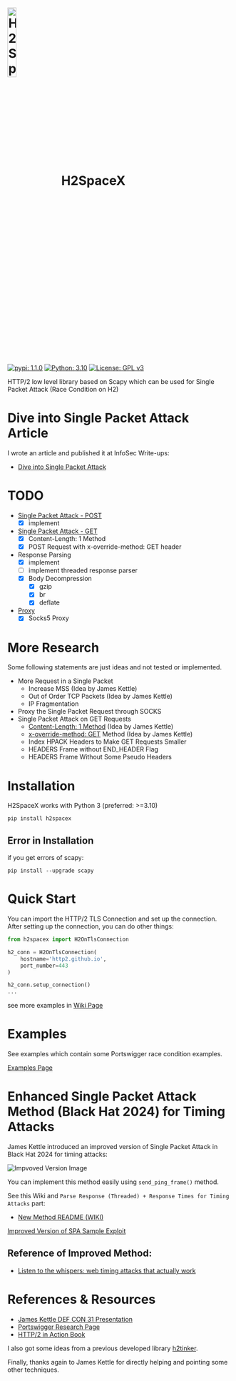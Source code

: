 # <img src="https://github.com/nxenon/h2spacex/assets/61124903/fd6387bf-15e8-4a5d-816b-cf5e079e07cc" width="20%" valign="middle" alt="H2SpaceX" />&nbsp;&nbsp; H2SpaceX

[![pypi: 1.1.0](https://img.shields.io/badge/pypi-1.1.0-8c34eb.svg)](https://pypi.org/project/h2spacex/)
[![Python: 3.10](https://img.shields.io/badge/Python->=3.10-blue.svg)](https://www.python.org)
[![License: GPL v3](https://img.shields.io/badge/License-GPL%20v3-006112.svg)](https://github.com/nxenon/h2spacex/blob/main/LICENSE)

HTTP/2 low level library based on Scapy which can be used for Single Packet Attack (Race Condition on H2)

# Dive into Single Packet Attack Article
I wrote an article and published it at InfoSec Write-ups:
- [Dive into Single Packet Attack](https://infosecwriteups.com/dive-into-single-packet-attack-3d3849ffe1d2)

# TODO
- [Single Packet Attack - POST](https://github.com/nxenon/h2spacex/wiki/Quick-Start-Examples)
  - [x] implement
- [Single Packet Attack - GET](https://github.com/nxenon/h2spacex/wiki/GET-SPA-Methods)
  - [x] Content-Length: 1 Method
  - [x] POST Request with x-override-method: GET header
- Response Parsing
  - [x] implement
  - [ ] implement threaded response parser
  - [x] Body Decompression
    - [x] gzip
    - [x] br
    - [x] deflate
- [Proxy](https://github.com/nxenon/h2spacex/wiki/Quick-Start-Examples#proxy-example)
  - [x] Socks5 Proxy

# More Research
Some following statements are just ideas and not tested or implemented.

- More Request in a Single Packet
  - Increase MSS (Idea by James Kettle)
  - Out of Order TCP Packets (Idea by James Kettle)
  - IP Fragmentation
- Proxy the Single Packet Request through SOCKS
- Single Packet Attack on GET Requests
  - [Content-Length: 1 Method](https://github.com/nxenon/h2spacex/wiki/GET-SPA-Methods) (Idea by James Kettle)
  - [x-override-method: GET](https://github.com/nxenon/h2spacex/wiki/GET-SPA-Methods) Method (Idea by James Kettle)
  - Index HPACK Headers to Make GET Requests Smaller
  - HEADERS Frame without END_HEADER Flag
  - HEADERS Frame Without Some Pseudo Headers

# Installation
H2SpaceX works with Python 3 (preferred: >=3.10)

    pip install h2spacex


## Error in Installation
if you get errors of scapy:


    pip install --upgrade scapy


# Quick Start
You can import the HTTP/2 TLS Connection and set up the connection. After setting up the connection, you can do other things:

```python
from h2spacex import H2OnTlsConnection

h2_conn = H2OnTlsConnection(
    hostname='http2.github.io',
    port_number=443
)

h2_conn.setup_connection()
...
```
see more examples in [Wiki Page](https://github.com/nxenon/h2spacex/wiki/Quick-Start-Examples)

# Examples
See examples which contain some Portswigger race condition examples.

[Examples Page](./examples)

# Enhanced Single Packet Attack Method (Black Hat 2024) for Timing Attacks
James Kettle introduced an improved version of Single Packet Attack in Black Hat 2024 for timing attacks:

![Impvoved Version Image](https://github.com/user-attachments/assets/bf7bf88c-937a-4a95-899b-990bc6fc6a23)

You can implement this method easily using `send_ping_frame()` method.

See this Wiki and `Parse Response (Threaded) + Response Times for Timing Attacks` part:
- [New Method README (WIKI)](https://github.com/nxenon/h2spacex/wiki/SPA-New-Method)

[Improved Version of SPA Sample Exploit](./examples/improved-spa-method.py)
## Reference of Improved Method:
- [Listen to the whispers: web timing attacks that actually work](https://portswigger.net/research/listen-to-the-whispers-web-timing-attacks-that-actually-work)

# References & Resources

- [James Kettle DEF CON 31 Presentation](https://youtu.be/tKJzsaB1ZvI?si=6uAuzOt3wjnEGYP6)
- [Portswigger Research Page](https://portswigger.net/research/smashing-the-state-machine#single-packet-attack)
- [HTTP/2 in Action Book](https://www.manning.com/books/http2-in-action)

I also got some ideas from a previous developed library [h2tinker](https://github.com/kspar/h2tinker).

Finally, thanks again to James Kettle for directly helping and pointing some other techniques.
